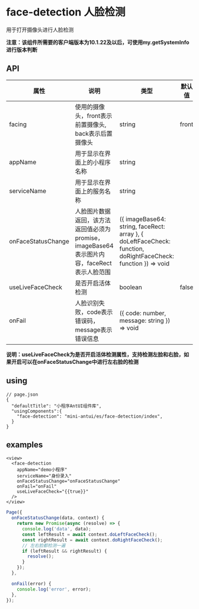 # face-detection 人脸检测

用于打开摄像头进行人脸检测

**注意：该组件所需要的客户端版本为10.1.22及以后，可使用my.getSystemInfo进行版本判断**

## API

| 属性 | 说明 | 类型 | 默认值 | 必选 |
|----|----|----|----|----|
| facing | 使用的摄像头，front表示前置摄像头, back表示后置摄像头 | string | front | false |
| appName | 用于显示在界面上的小程序名称 | string |  | true |
| serviceName | 用于显示在界面上的服务名称 | string |  | true |
| onFaceStatusChange | 人脸图片数据返回，该方法返回值必须为promise，imageBase64表示图片内容，faceRect表示人脸范围 | ({ imageBase64: string, faceRect: array  }, { doLeftFaceCheck: function, doRightFaceCheck: function }) => void | | false |
| useLiveFaceCheck | 是否开启活体检测 | boolean | false | false |
| onFail | 人脸识别失败，code表示错误码，message表示错误信息 | ({ code: number, message: string }) => void |  | false |

**说明：useLiveFaceCheck为是否开启活体检测属性，支持检测左脸和右脸，如果开启可以在onFaceStatusChange中进行左右脸的检测**

## using

```
// page.json
{
  "defaultTitle": "小程序AntUI组件库",
  "usingComponents":{
    "face-detection": "mini-antui/es/face-detection/index",
  }
}
```


## examples

```axml
<view>
  <face-detection
    appName="demo小程序"
    serviceName="身份录入"
    onFaceStatusChange="onFaceStatusChange"
    onFail="onFail"
    useLiveFaceCheck="{{true}}"
  />
</view>
```

```javascript
Page({
  onFaceStatusChange(data, context) {
    return new Promise(async (resolve) => {
      console.log('data', data);
      const leftResult = await context.doLeftFaceCheck();
      const rightResult = await context.doRightFaceCheck();
      // 左右脸都检测一遍
      if (leftResult && rightResult) {
        resolve();
      }
    });
  },

  onFail(error) {
    console.log('error', error);
  },
});
```
